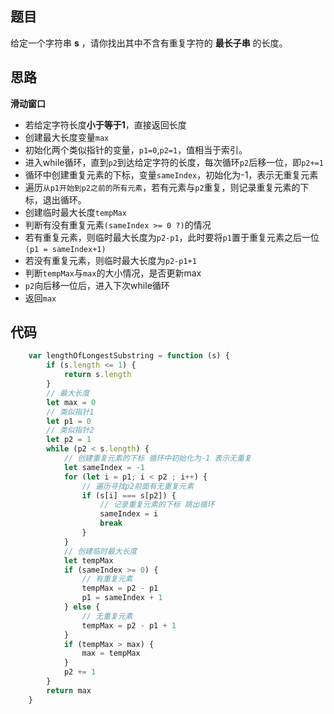 ## 题目
给定一个字符串 **s** ，请你找出其中不含有重复字符的 **最长子串** 的长度。

## 思路
**滑动窗口**

- 若给定字符长度**小于等于1**，直接返回长度
- 创建最大长度变量`max`
- 初始化两个类似指针的变量，`p1=0`,`p2=1`，值相当于索引。
- 进入while循环，直到`p2`到达给定字符的长度，每次循环`p2`后移一位，即`p2+=1`
- 循环中创建重复元素的下标，变量`sameIndex`，初始化为-1，表示无重复元素
- 遍历`从p1开始到p2之前的所有元素`，若有元素与`p2`重复，则记录重复元素的下标，退出循环。
- 创建临时最大长度`tempMax`
- 判断有没有重复元素`(sameIndex >= 0 ?)`的情况
- 若有重复元素，则临时最大长度为`p2-p1`，此时要将`p1`置于重复元素之后一位`(p1 = sameIndex+1)`
- 若没有重复元素，则临时最大长度为`p2-p1+1`
- 判断`tempMax`与`max`的大小情况，是否更新max
- `p2`向后移一位后，进入下次while循环
- 返回`max`


## 代码
```javascript
    var lengthOfLongestSubstring = function (s) {
        if (s.length <= 1) {
            return s.length
        }
        // 最大长度
        let max = 0
        // 类似指针1
        let p1 = 0
        // 类似指针2
        let p2 = 1
        while (p2 < s.length) {
            // 创建重复元素的下标 循环中初始化为-1 表示无重复
            let sameIndex = -1
            for (let i = p1; i < p2 ; i++) {
                // 遍历寻找p2前面有无重复元素
                if (s[i] === s[p2]) {
                    // 记录重复元素的下标 跳出循环
                    sameIndex = i
                    break
                }
            }
            // 创建临时最大长度
            let tempMax
            if (sameIndex >= 0) {
                // 有重复元素
                tempMax = p2 - p1
                p1 = sameIndex + 1
            } else {
                // 无重复元素
                tempMax = p2 - p1 + 1
            }
            if (tempMax > max) {
                max = tempMax
            }
            p2 += 1
        }
        return max
    }
```